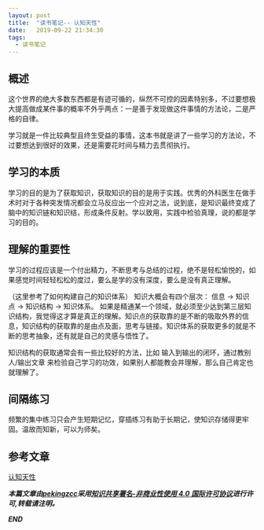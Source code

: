 ```yaml
---
layout: post
title:  "读书笔记-- 认知天性"
date:   2019-09-22 21:34:30
tags: 
  - 读书笔记
---
```



## 概述

这个世界的绝大多数东西都是有迹可循的，纵然不可控的因素特别多，不过要想极大提高做成某件事的概率不外乎两点：一是善于发现做这件事情的方法论，二是严格的自律。

学习就是一件比较典型且终生受益的事情，这本书就是讲了一些学习的方法论，不过要想达到很好的效果，还是需要花时间与精力去贯彻执行。


## 学习的本质

学习的目的是为了获取知识，获取知识的目的是用于实践。优秀的外科医生在做手术时对于各种突发情况都会立马反应出一个应对之法，说到底，是知识最终变成了脑中的知识链和知识结，形成条件反射。学以致用，实践中检验真理，说的都是学习的目的。


## 理解的重要性

学习的过程应该是一个付出精力，不断思考与总结的过程，绝不是轻松愉悦的，如果感觉时间轻轻松松的度过，要么是学的没有深度，要么是没有真正理解。

（这里参考了如何构建自己的知识体系）
知识大概会有四个层次： 信息 -> 知识点 -> 知识结构 -> 知识体系。 如果是精通某一个领域，就必须至少达到第三层知识结构，我觉得这才算是真正的理解。知识点的获取靠的是不断的吸取外界的信息，知识结构的获取靠的是由点及面，思考与链接。知识体系的获取更多的就是不断的思考抽象，还有就是自己的灵感与悟性了。

知识结构的获取通常会有一些比较好的方法，比如 输入到输出的闭环，通过教别人/输出文章 来检验自己学习的功效，如果别人都能教会并理解，那么自己肯定也就理解了。


## 间隔练习

频繁的集中练习只会产生短期记忆，穿插练习有助于长期记，使知识存储得更牢固。温故而知新，可以为师矣。


## 参考文章

[认知天性](https://book.douban.com/subject/30353486/)


***本篇文章由[pekingzcc](https://zhangchenchen.github.io/)采用[知识共享署名-非商业性使用 4.0 国际许可协议](https://creativecommons.org/licenses/by-nc-sa/4.0/)进行许可,转载请注明。***


 ***END***